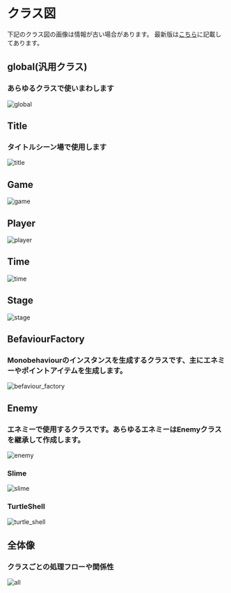 # クラス図
下記のクラス図の画像は情報が古い場合があります。
最新版は<a href="https://app.diagrams.net/#G1QGI5yq3zweLk-QUvVZcqQ_UyckQmXLeU" target="_blank">こちら</a>に記載してあります。


## global(汎用クラス)
### あらゆるクラスで使いまわします
![global](https://user-images.githubusercontent.com/96030906/154132128-f7e41495-7691-47da-a118-cf4ea28169c9.png)

## Title
### タイトルシーン場で使用します
![title](https://user-images.githubusercontent.com/96030906/154132278-adad8852-2789-48f1-b6a5-077342922ae1.png)

## Game

![game](https://user-images.githubusercontent.com/96030906/154132365-19e0ce86-18f8-4d7a-b63f-6fb990c1836d.png)
## Player
![player](https://user-images.githubusercontent.com/96030906/154132417-cc7e269d-7de3-4328-9ddf-4c127aa63c98.png)

## Time
![time](https://user-images.githubusercontent.com/96030906/154132449-03686cc5-99eb-42cd-bbcc-f7e52307e932.png)

## Stage
![stage](https://user-images.githubusercontent.com/96030906/154132954-3bb5c01a-62b9-46ad-a55a-e7ebd014b0f1.png)

## BefaviourFactory
### Monobehaviourのインスタンスを生成するクラスです、主にエネミーやポイントアイテムを生成します。
![befaviour_factory](https://user-images.githubusercontent.com/96030906/154132994-b37f9ba7-5e7e-4fdd-a04d-87d0e5839905.png)

## Enemy
### エネミーで使用するクラスです。あらゆるエネミーはEnemyクラスを継承して作成します。
![enemy](https://user-images.githubusercontent.com/96030906/154132727-286d1f32-5672-4a2f-8c4b-cebfe52328dc.png)

### Slime
![slime](https://user-images.githubusercontent.com/96030906/154132769-028e8996-3b66-402e-a9aa-d4b529392575.png)

### TurtleShell
![turtle_shell](https://user-images.githubusercontent.com/96030906/154132787-e17ed92a-3afe-45d1-9998-03e224e8a813.png)

## 全体像
### クラスごとの処理フローや関係性
![all](https://user-images.githubusercontent.com/96030906/154134056-fc1215a0-5664-4b53-bba6-a759a83a314c.png)